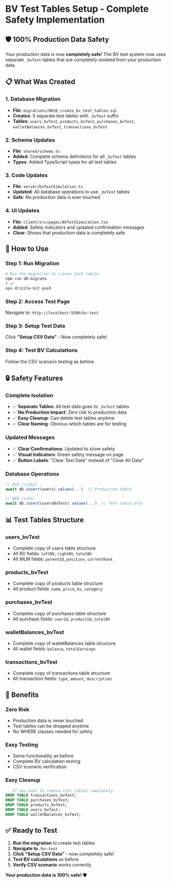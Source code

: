 # BV Test Tables Setup - Complete Safety Implementation

## 🛡️ **100% Production Data Safety**

Your production data is now **completely safe**! The BV test system now uses separate `_bvTest` tables that are completely isolated from your production data.

## 📋 **What Was Created**

### **1. Database Migration**
- **File**: `migrations/0010_create_bv_test_tables.sql`
- **Creates**: 5 separate test tables with `_bvTest` suffix
- **Tables**: `users_bvTest`, `products_bvTest`, `purchases_bvTest`, `walletBalances_bvTest`, `transactions_bvTest`

### **2. Schema Updates**
- **File**: `shared/schema.ts`
- **Added**: Complete schema definitions for all `_bvTest` tables
- **Types**: Added TypeScript types for all test tables

### **3. Code Updates**
- **File**: `server/bvTestSimulation.ts`
- **Updated**: All database operations to use `_bvTest` tables
- **Safe**: No production data is ever touched

### **4. UI Updates**
- **File**: `client/src/pages/BVTestSimulation.tsx`
- **Added**: Safety indicators and updated confirmation messages
- **Clear**: Shows that production data is completely safe

## 🚀 **How to Use**

### **Step 1: Run Migration**
```bash
# Run the migration to create test tables
npm run db:migrate
# or
npx drizzle-kit push
```

### **Step 2: Access Test Page**
Navigate to: `http://localhost:5500/bv-test`

### **Step 3: Setup Test Data**
Click **"Setup CSV Data"** - Now completely safe!

### **Step 4: Test BV Calculations**
Follow the CSV scenario testing as before.

## 🔒 **Safety Features**

### **Complete Isolation**
- ✅ **Separate Tables**: All test data goes to `_bvTest` tables
- ✅ **No Production Impact**: Zero risk to production data
- ✅ **Easy Cleanup**: Can delete test tables anytime
- ✅ **Clear Naming**: Obvious which tables are for testing

### **Updated Messages**
- ✅ **Clear Confirmations**: Updated to show safety
- ✅ **Visual Indicators**: Green safety message on page
- ✅ **Button Labels**: "Clear Test Data" instead of "Clear All Data"

### **Database Operations**
```typescript
// OLD (risky)
await db.insert(users).values(...)  // Production table

// NEW (safe)
await db.insert(usersBvTest).values(...)  // Test table only
```

## 📊 **Test Tables Structure**

### **users_bvTest**
- Complete copy of users table structure
- All BV fields: `leftBV`, `rightBV`, `totalBV`
- All MLM fields: `parentId`, `position`, `currentRank`

### **products_bvTest**
- Complete copy of products table structure
- All product fields: `name`, `price`, `bv`, `category`

### **purchases_bvTest**
- Complete copy of purchases table structure
- All purchase fields: `userId`, `productId`, `totalBV`

### **walletBalances_bvTest**
- Complete copy of walletBalances table structure
- All wallet fields: `balance`, `totalEarnings`

### **transactions_bvTest**
- Complete copy of transactions table structure
- All transaction fields: `type`, `amount`, `description`

## 🎯 **Benefits**

### **Zero Risk**
- Production data is never touched
- Test tables can be dropped anytime
- No WHERE clauses needed for safety

### **Easy Testing**
- Same functionality as before
- Complete BV calculation testing
- CSV scenario verification

### **Easy Cleanup**
```sql
-- If you want to remove test tables completely
DROP TABLE transactions_bvTest;
DROP TABLE purchases_bvTest;
DROP TABLE products_bvTest;
DROP TABLE users_bvTest;
DROP TABLE walletBalances_bvTest;
```

## ✅ **Ready to Test**

1. **Run the migration** to create test tables
2. **Navigate to** `/bv-test`
3. **Click "Setup CSV Data"** - now completely safe!
4. **Test BV calculations** as before
5. **Verify CSV scenario** works correctly

**Your production data is 100% safe!** 🛡️
